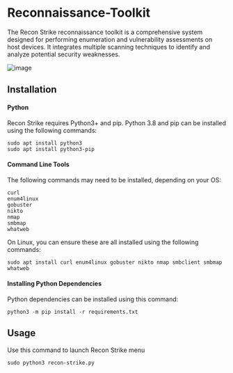 # Reconnaissance-Toolkit
The Recon Strike reconnaissance toolkit is a comprehensive system designed for performing enumeration and vulnerability assessments on host devices. It integrates multiple scanning techniques to identify and analyze potential security weaknesses.

![image](https://github.com/lakshayyverma/Reconnaissance-Toolkit/assets/72252002/44e9b2f2-14d1-4d6e-be49-22f755b357b3)

## Installation

#### Python

Recon Strike requires Python3+ and pip. Python 3.8 and pip can be installed using the following commands:

```
sudo apt install python3
sudo apt install python3-pip
```

#### Command Line Tools

The following commands may need to be installed, depending on your OS:

```
curl
enum4linux
gobuster
nikto
nmap
smbmap
whatweb
```

On Linux, you can ensure these are all installed using the following commands:

```
sudo apt install curl enum4linux gobuster nikto nmap smbclient smbmap whatweb
```

#### Installing Python Dependencies

Python dependencies can be installed using this command:

```
python3 -m pip install -r requirements.txt
```

## Usage

Use this command to launch Recon Strike menu

```
sudo python3 recon-strike.py
```

